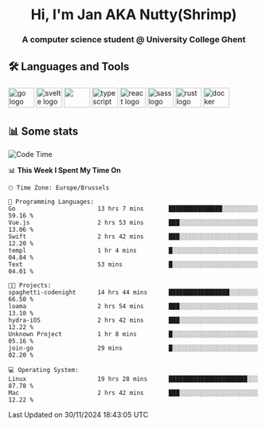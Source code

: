 <h1 align="center">Hi, I'm Jan AKA Nutty(Shrimp)</h1>
<h3 align="center">A computer science student @ University College Ghent</h3>

<h2 align="left">🛠️ Languages and Tools</h2>

###

<div align="left">
  <img src="https://cdn.jsdelivr.net/gh/devicons/devicon/icons/go/go-original.svg" height="40" width="52" alt="go logo"  />
  <img src="https://cdn.jsdelivr.net/gh/devicons/devicon@latest/icons/svelte/svelte-original.svg"  height="40" width="52" alt="svelte logo" />
  <img src="https://cdn.jsdelivr.net/gh/devicons/devicon@latest/icons/tailwindcss/tailwindcss-original.svg" height="40" width="52" />
  <img src="https://cdn.jsdelivr.net/gh/devicons/devicon/icons/typescript/typescript-original.svg" height="40" width="52" alt="typescript logo"  />
  <img src="https://cdn.jsdelivr.net/gh/devicons/devicon/icons/react/react-original.svg" height="40" width="52" alt="react logo"  />
  <img src="https://cdn.jsdelivr.net/gh/devicons/devicon/icons/sass/sass-original.svg" height="40" width="52" alt="sass logo"  />
  <img src="https://cdn.jsdelivr.net/gh/devicons/devicon@latest/icons/rust/rust-original.svg" height="40" width="52" alt="rust logo" />
  <img src="https://cdn.jsdelivr.net/gh/devicons/devicon/icons/docker/docker-original.svg" height="40" width="52" alt="docker logo"  />
</div>

<h2>📊 Some stats</h2>

<!--START_SECTION:waka-->
![Code Time](http://img.shields.io/badge/Code%20Time-5%2C302%20hrs%2021%20mins-blue)

📊 **This Week I Spent My Time On** 

```text
🕑︎ Time Zone: Europe/Brussels

💬 Programming Languages: 
Go                       13 hrs 7 mins       ███████████████░░░░░░░░░░   59.16 % 
Vue.js                   2 hrs 53 mins       ███░░░░░░░░░░░░░░░░░░░░░░   13.06 % 
Swift                    2 hrs 42 mins       ███░░░░░░░░░░░░░░░░░░░░░░   12.20 % 
templ                    1 hr 4 mins         █░░░░░░░░░░░░░░░░░░░░░░░░   04.84 % 
Text                     53 mins             █░░░░░░░░░░░░░░░░░░░░░░░░   04.01 % 

🐱‍💻 Projects: 
spaghetti-codenight      14 hrs 44 mins      █████████████████░░░░░░░░   66.50 % 
loama                    2 hrs 54 mins       ███░░░░░░░░░░░░░░░░░░░░░░   13.10 % 
hydra-iOS                2 hrs 42 mins       ███░░░░░░░░░░░░░░░░░░░░░░   12.22 % 
Unknown Project          1 hr 8 mins         █░░░░░░░░░░░░░░░░░░░░░░░░   05.16 % 
join-go                  29 mins             █░░░░░░░░░░░░░░░░░░░░░░░░   02.20 % 

💻 Operating System: 
Linux                    19 hrs 28 mins      ██████████████████████░░░   87.78 % 
Mac                      2 hrs 42 mins       ███░░░░░░░░░░░░░░░░░░░░░░   12.22 % 
```


 Last Updated on 30/11/2024 18:43:05 UTC
<!--END_SECTION:waka-->
